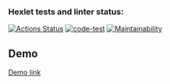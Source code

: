 ### Hexlet tests and linter status:
[![Actions Status](https://github.com/LexAeterna731/php-project-9/workflows/hexlet-check/badge.svg)](https://github.com/LexAeterna731/php-project-9/actions)
[![code-test](https://github.com/LexAeterna731/php-project-9/actions/workflows/code-test.yml/badge.svg)](https://github.com/LexAeterna731/php-project-9/actions/workflows/code-test.yml)
[![Maintainability](https://api.codeclimate.com/v1/badges/825b783c96b17fe871ab/maintainability)](https://codeclimate.com/github/LexAeterna731/php-project-9/maintainability)

## Demo
[Demo link](https://php-project-9-production-66da.up.railway.app/)